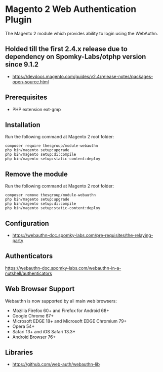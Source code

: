 # Magento 2 Web Authentication Plugin 

The Magento 2 module which provides ability to login using the WebAuthn.

## Holded till the first 2.4.x release due to dependency on Spomky-Labs/otphp version since 9.1.2
- https://devdocs.magento.com/guides/v2.4/release-notes/packages-open-source.html

## Prerequisites
- PHP extension ext-gmp

## Installation

Run the following command at Magento 2 root folder:

```
composer require thesgroup/module-webauthn
php bin/magento setup:upgrade
php bin/magento setup:di:compile
php bin/magento setup:static-content:deploy
```

## Remove the module

Run the following command at Magento 2 root folder:

```
composer remove thesgroup/module-webauthn
php bin/magento setup:upgrade
php bin/magento setup:di:compile
php bin/magento setup:static-content:deploy
```

## Configuration
- https://webauthn-doc.spomky-labs.com/pre-requisites/the-relaying-party


## Authenticators
https://webauthn-doc.spomky-labs.com/webauthn-in-a-nutshell/authenticators

## Web Browser Support
Webauthn is now supported by all main web browsers:
- Mozilla Firefox 60+ and Firefox for Android 68+
- Google Chrome 67+
- Microsoft EDGE 18+ and Microsoft EDGE Chromium 79+
- Opera 54+
- Safari 13+ and iOS Safari 13.3+
- Android Browser 76+

## Libraries
- https://github.com/web-auth/webauthn-lib
